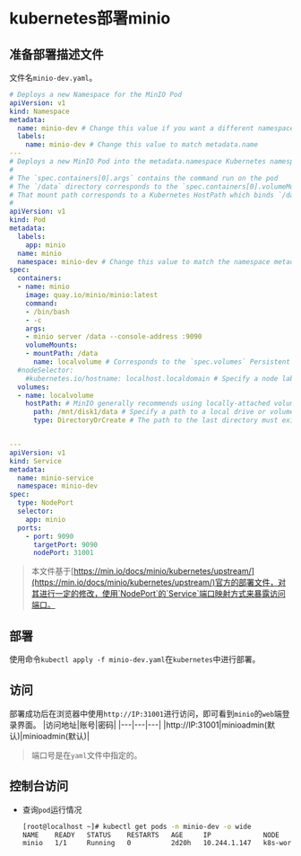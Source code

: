 # kubernetes部署minio
## 准备部署描述文件
文件名`minio-dev.yaml`。
```yaml
# Deploys a new Namespace for the MinIO Pod
apiVersion: v1
kind: Namespace
metadata:
  name: minio-dev # Change this value if you want a different namespace name
  labels:
    name: minio-dev # Change this value to match metadata.name
---
# Deploys a new MinIO Pod into the metadata.namespace Kubernetes namespace
#
# The `spec.containers[0].args` contains the command run on the pod
# The `/data` directory corresponds to the `spec.containers[0].volumeMounts[0].mountPath`
# That mount path corresponds to a Kubernetes HostPath which binds `/data` to a local drive or volume on the worker node where the pod runs
# 
apiVersion: v1
kind: Pod
metadata:
  labels:
    app: minio
  name: minio
  namespace: minio-dev # Change this value to match the namespace metadata.name
spec:
  containers:
  - name: minio
    image: quay.io/minio/minio:latest
    command:
    - /bin/bash
    - -c
    args: 
    - minio server /data --console-address :9090
    volumeMounts:
    - mountPath: /data
      name: localvolume # Corresponds to the `spec.volumes` Persistent Volume
  #nodeSelector:
    #kubernetes.io/hostname: localhost.localdomain # Specify a node label associated to the Worker Node on which you want to deploy the pod.
  volumes:
  - name: localvolume
    hostPath: # MinIO generally recommends using locally-attached volumes
      path: /mnt/disk1/data # Specify a path to a local drive or volume on the Kubernetes worker node
      type: DirectoryOrCreate # The path to the last directory must exist


---
apiVersion: v1
kind: Service
metadata:
  name: minio-service
  namespace: minio-dev
spec:
  type: NodePort
  selector:
    app: minio
  ports:
    - port: 9090
      targetPort: 9090
      nodePort: 31001

```
> 本文件基于[https://min.io/docs/minio/kubernetes/upstream/](https://min.io/docs/minio/kubernetes/upstream/)官方的部署文件，对其进行一定的修改，使用`NodePort`的`Service`端口映射方式来暴露访问端口。

## 部署
使用命令`kubectl apply -f minio-dev.yaml`在`kubernetes`中进行部署。

## 访问
部署成功后在浏览器中使用`http://IP:31001`进行访问，即可看到`minio`的`web`端登录界面。
|访问地址|账号|密码|
|---|---|---|
|http://IP:31001|minioadmin(默认)|minioadmin(默认)|
> 端口号是在`yaml`文件中指定的。

## 控制台访问
* 查询`pod`运行情况
    ```sh
    [root@localhost ~]# kubectl get pods -n minio-dev -o wide
    NAME    READY   STATUS    RESTARTS   AGE     IP             NODE           NOMINATED NODE   READINESS GATES
    minio   1/1     Running   0          2d20h   10.244.1.147   k8s-worker-1   <none>           <none>
    ```